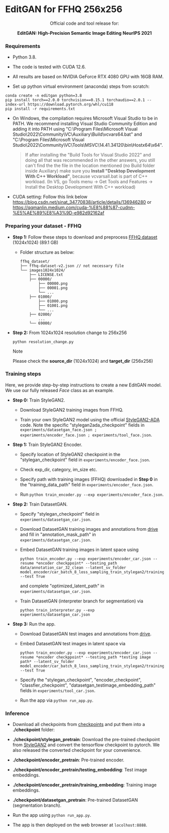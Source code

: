 # EditGAN for FFHQ 256x256

<div align="center">
Official code and tool release for: 


**EditGAN: High-Precision Semantic Image Editing**
**NeurIPS 2021**
</div>

### Requirements

- Python 3.8.

- The code is tested with CUDA 12.6.

- All results are based on NVIDIA GeForce RTX 4080 GPU with 16GB RAM. 

- Set up python virtual environment (anaconda) steps from scratch:
```
conda create -n editgan python=3.8
pip install torch==2.0.0 torchvision==0.15.1 torchaudio==2.0.1 --index-url https://download.pytorch.org/whl/cu118
pip install -r requirements.txt
```
- On Windows, the compilation requires Microsoft Visual Studio to be in PATH. We recommend installing Visual Studio Community Edition and adding it into PATH using "C:\Program Files\Microsoft Visual Studio\2022\Community\VC\Auxiliary\Build\vcvars64.bat" and "C:\Program Files\Microsoft Visual Studio\2022\Community\VC\Tools\MSVC\14.41.34120\bin\Hostx64\x64".
    > If after installing the "Build Tools for Visual Studio 2022" and doing all that was recommended in the other answers, you still can't find the the file in the location mentioned (no Build folder inside Auxiliary) make sure you **Install "Desktop Development With C++ Workload"**, because vcvarsall.bat is part of C++ workload. (In VS, go Tools menu -> Get Tools and Features -> Install the Desktop Development With C++ workload)
- CUDA setting: Follow this link below https://blog.csdn.net/sinat_34770838/article/details/136946280 or https://qqmanlin.medium.com/cuda-%E8%88%87-cudnn-%E5%AE%89%E8%A3%9D-e982d92162af


### Preparing your dataset - FFHQ

- **Step 1:** Follow these steps to download and preprocess [FFHQ dataset](https://drive.google.com/drive/folders/1tZUcXDBeOibC6jcMCtgRRz67pzrAHeHL) (1024x1024) (89.1 GB)
  - Folder structure as below:

    ```
    ffhq_dataset/
    ├── ffhq-dataset-v2.json // not necessary file
    └── images1024x1024/
        ├── LICENSE.txt
        ├── 00000/
            ├── 00000.png
            ├── 00001.png
            └── ...  
        ├── 01000/
            ├── 01000.png
            ├── 01001.png
            └── ...
        ├── 02000/
            ...
        └── 69000/

    ```
- **Step 2:** From 1024x1024 resolution change to 256x256

    ```
    python resolution_change.py
    ```
    > [!NOTE]
    > Please check the **source_dir** (1024x1024) and **target_dir** (256x256)


### Training steps

Here, we provide step-by-step instructions to create a new EditGAN model. We use our fully released *Face* class as an example.

- **Step 0:** Train StyleGAN2.

  - Download StyleGAN2 training images from FFHQ.

  - Train your own StyleGAN2 model using the official [StyleGAN2-ADA](https://github.com/NVlabs/stylegan2-ada-pytorch) code. Note the specific "stylegan2ada_checkpoint" fields in
    `experiments/datasetgan_face.json ; experiments/encoder_face.json ; experiments/tool_face.json`.
  
  

- **Step 1:** Train StyleGAN2 Encoder. 

  - Specify location of StyleGAN2 checkpoint in the "stylegan_checkpoint" field in `experiments/encoder_face.json`.

  - Check exp_dir, category, im_size etc.

  - Specify path with training images (FFHQ) downloaded in **Step 0** in the "training_data_path" field in `experiments/encoder_face.json`.

  - Run `python train_encoder.py --exp experiments/encoder_face.json`.

    

- **Step 2:** Train DatasetGAN.

  - Specify "stylegan_checkpoint" field in `experiments/datasetgan_car.json`.

  - Download DatasetGAN training images and annotations from [drive](https://drive.google.com/drive/u/1/folders/17vn2vQOF1PQETb1ZgQZV6PlYCkSzSRSa) and fill in "annotation_mask_path" in `experiments/datasetgan_car.json`.

  - Embed DatasetGAN training images in latent space using

    ```
    python train_encoder.py --exp experiments/encoder_car.json --resume *encoder checkppoint* --testing_path data/annotation_car_32_clean --latent_sv_folder model_encoder/car_batch_8_loss_sampling_train_stylegan2/training_embedding --test True
    ```

    and complete "optimized_latent_path" in `experiments/datasetgan_car.json`.

  - Train DatasetGAN (interpreter branch for segmentation) via

    ```
    python train_interpreter.py --exp experiments/datasetgan_car.json
    ```

- **Step 3:** Run the app.

  - Download DatasetGAN test images and annotations from [drive](https://drive.google.com/drive/u/1/folders/1DxHzs5XNn1gLJ_6vAVctdl__nNZerxue). 

  - Embed DatasetGAN test images in latent space via

    ```
    python train_encoder.py --exp experiments/encoder_car.json --resume *encoder checkppoint* --testing_path *testing image path* --latent_sv_folder model_encoder/car_batch_8_loss_sampling_train_stylegan2/training_embedding --test True
    ```

  - Specify the "stylegan_checkpoint", "encoder_checkpoint", "classfier_checkpoint", "datasetgan_testimage_embedding_path" fields in `experiments/tool_car.json`.

  - Run the app via `python run_app.py`.

### Inference

  - Download all checkpoints from [checkpoints](https://drive.google.com/drive/folders/1neucNSPp23CeoZs7n5JxrlaCi_rLhwAj?usp=sharing) and put them into a **./checkpoint** folder:

  - **./checkpoint/stylegan_pretrain**: Download the pre-trained checkpoint from [StyleGAN2](https://github.com/NVlabs/stylegan2) and convert the tensorflow checkpoint to pytorch. We also released the converted checkpoint for your convenience. 
  - **./checkpoint/encoder_pretrain**: Pre-trained encoder.
  - **./checkpoint/encoder_pretrain/testing_embedding**: Test image embeddings.
  - **./checkpoint/encoder_pretrain/training_embedding**: Training image embeddings.
  - **./checkpoint/datasetgan_pretrain**: Pre-trained DatasetGAN (segmentation branch).

- Run the app using `python run_app.py`.

- The app is then deployed on the web browser at `locolhost:8888`.